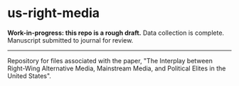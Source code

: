 # us-right-media
**Work-in-progress: this repo is a rough draft.** 
Data collection is complete. Manuscript submitted to journal for review.

<hr>

Repository for files associated with the paper, "The Interplay between Right-Wing Alternative Media, Mainstream Media, and Political Elites in the United States".
